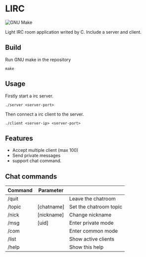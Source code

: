 LIRC
====
![GNU Make](https://github.com/yorickdewid/Chat-Server/workflows/GNU%20Make/badge.svg)

Light IRC room application writed by C. Include a server and client.

## Build

Run GNU make in the repository

`make`

## Usage

Firstly start a irc server.

`./server <server-port>`

Then connect a irc client to the server.

`./client <server-ip> <server-port>`


## Features

* Accept multiple client (max 100)
* Send private messages
* support chat command.

## Chat commands

| Command       | Parameter             |                                     |
| ------------- | --------------------- | ----------------------------------- |
| /quit         |                       | Leave the chatroom                  |
| /topic        | [chatname]             | Set the chatroom topic              |
| /nick         | [nickname]            | Change nickname                     |
| /msg          | [uid]                 | Enter private mode          |
| /com          |                       | Enter common mode
| /list         |                       | Show active clients                 |
| /help         |                       | Show this help                      |

